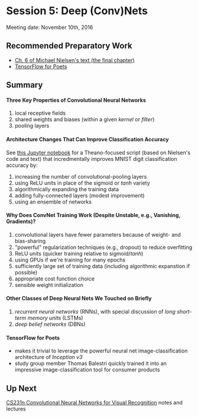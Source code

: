 # Session 5: Deep (Conv)Nets

Meeting date: November 10th, 2016

## Recommended Preparatory Work

* [Ch. 6 of Michael Nielsen's text (the final chapter)](http://neuralnetworksanddeeplearning.com/chap6.html)
* [TensorFlow for Poets](https://codelabs.developers.google.com/codelabs/tensorflow-for-poets/index.html)

## Summary

#### Three Key Properties of Convolutional Neural Networks

1. local receptive fields
2. shared weights and biases (within a given _kernel_ or _filter_)
3. pooling layers

#### Architecture Changes That Can Improve Classification Accuracy

See [this Jupyter notebook](https://github.com/the-deep-learners/study-group/blob/master/weekly-work/week5/network3.ipynb) for a Theano-focused script (based on Nielsen's code and text) that incredmentally improves MNIST digit classification accuracy by: 

1. increasing the number of convolutional-pooling layers
2. using ReLU units in place of the sigmoid or _tanh_ variety
3. algorithmically expanding the training data
4. adding fully-connected layers (modest improvement)
5. using an ensemble of networks

#### Why Does ConvNet Training Work (Despite Unstable, e.g., Vanishing, Gradients)?

1. convolutional layers have fewer parameters because of weight- and bias-sharing
2. "powerful" regularization techniques (e.g., dropout) to reduce overfitting
3. ReLU units (quicker training relative to sigmoid/_tanh_)
4. using GPUs if we're training for many epochs
5. sufficiently large set of training data (including algorithmic expanstion if possible)
6. appropriate cost function choice
7. sensible weight initialization

#### Other Classes of Deep Neural Nets We Touched on Briefly

1. _recurrent neural networks_ (RNNs), with special discussion of _long short-term memory units_ (LSTMs)
2. _deep belief networks_ (DBNs)

#### TensorFlow for Poets

* makes it trivial to leverage the powerful neural net image-classification architecture of _Inception v3_
* study group member Thomas Balestri quickly trained it into an impressive image-classification tool for consumer products

## Up Next

[CS231n Convolutional Neural Networks for Visual Recognition](http://cs231n.github.io/) notes and lectures
